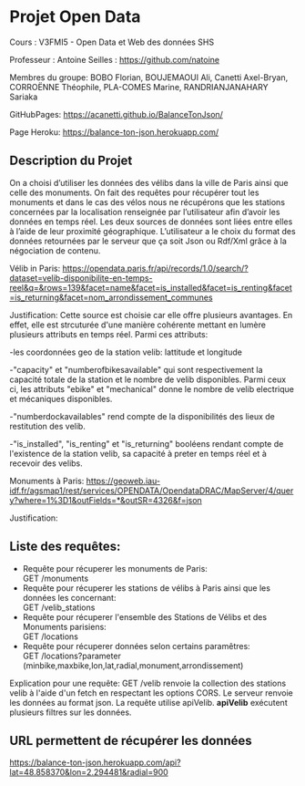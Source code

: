 # Projet Open Data

Cours : V3FMI5 - Open Data et Web des données SHS

Professeur : Antoine Seilles : https://github.com/natoine

Membres du groupe: BOBO Florian, BOUJEMAOUI Ali,
Canetti Axel-Bryan, CORROËNNE Théophile, PLA-COMES Marine, RANDRIANJANAHARY Sariaka



GitHubPages: https://acanetti.github.io/BalanceTonJson/

Page Heroku: https://balance-ton-json.herokuapp.com/

## Description du Projet

On a choisi d’utiliser les données des vélibs dans la ville de Paris ainsi que celle des monuments. 
On fait des requêtes pour récupérer tout les monuments et dans le cas des vélos nous ne récupérons que les stations concernées par la localisation renseignée par l’utilisateur afin d’avoir les données en temps réel.
Les deux sources de données sont liées entre elles à l’aide de leur proximité géographique.
L’utilisateur a le choix du format des données retournées par le serveur que ça soit Json ou Rdf/Xml grâce à la négociation de contenu.

Vélib in Paris: https://opendata.paris.fr/api/records/1.0/search/?dataset=velib-disponibilite-en-temps-reel&q=&rows=139&facet=name&facet=is_installed&facet=is_renting&facet=is_returning&facet=nom_arrondissement_communes


Justification: Cette source est choisie car elle offre plusieurs avantages. En effet, elle est strcuturée d'une manière cohérente mettant en lumère plusieurs attributs en temps réel. Parmi ces attributs: 

-les coordonnées geo de la station velib: lattitude et longitude

-"capacity" et "numberofbikesavailable" qui sont respectivement la capacité totale de la station et le nombre de velib disponibles. Parmi ceux ci, les attributs "ebike" et "mechanical" donne le nombre de velib electrique et mécaniques disponibles. 

-"numberdockavailables" rend compte de la disponibilités des lieux de restitution des velib. 

-"is_installed", "is_renting" et "is_returning" booléens rendant compte de l'existence de la station velib, sa capacité à preter en temps réel et à recevoir des velibs. 




Monuments à Paris: https://geoweb.iau-idf.fr/agsmap1/rest/services/OPENDATA/OpendataDRAC/MapServer/4/query?where=1%3D1&outFields=*&outSR=4326&f=json

Justification: 

## Liste des requêtes:

- Requête pour récuperer les monuments de Paris:  
    GET /monuments
 - Requête pour récuperer les stations de vélibs à Paris ainsi que les données les concernant:  
     GET /velib_stations
 - Requête pour récuperer l'ensemble des Stations de Vélibs et des Monuments parisiens:  
     GET /locations
 - Requête pour récuperer données selon certains paramêtres:  
     GET /locations?parameter (minbike,maxbike,lon,lat,radial,monument,arrondissement)

Explication pour une requête: GET /velib renvoie la collection des stations velib à l'aide d'un fetch en respectant les options CORS. Le serveur renvoie les données au format json. La requête utilise apiVelib. __apiVelib__ exécutent plusieurs filtres sur les données.


## URL permettent de récupérer les données

https://balance-ton-json.herokuapp.com/api?lat=48.858370&lon=2.294481&radial=900
